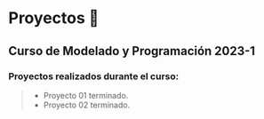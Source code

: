 # Proyectos 🎲

## Curso de Modelado y Programación 2023-1

### Proyectos realizados durante el curso:

> - Proyecto 01 terminado.
> - Proyecto 02 terminado.

